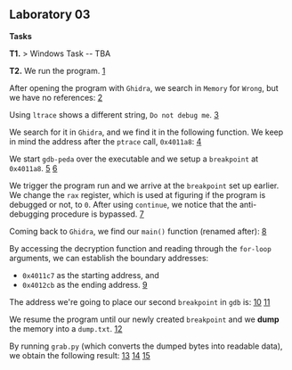 ## Laboratory 03

**Tasks**

**T1.** > Windows Task -- TBA

**T2.** We run the program.
[1](ss/1.png)

After opening the program with `Ghidra`, we search in `Memory` for `Wrong`, but we have no references:
[2](ss/2.png)

Using `ltrace` shows a different string, `Do not debug me`. 
[3](ss/3.png)

We search for it in `Ghidra`, and we find it in the following function. We keep in mind the address after the `ptrace` call, `0x4011a8`:
[4](ss/4.png)

We start `gdb-peda` over the executable and we setup a `breakpoint` at `0x4011a8`.
[5](ss/5.png)
[6](ss/6.png)

We trigger the program run and we arrive at the `breakpoint` set up earlier. We change the `rax` register, which is used at figuring if the program is debugged or not, to `0`. After using `continue`, we notice that the anti-debugging procedure is bypassed.
[7](ss/7.png)

Coming back to `Ghidra`, we find our `main()` function (renamed after):
[8](ss/8.png) 

By accessing the decryption function and reading through the `for-loop` arguments, we can establish the boundary addresses: 
- `0x4011c7` as the starting address, and
- `0x4012cb` as the ending address.
[9](ss/9.png)

The address we're going to place our second `breakpoint` in `gdb` is:
[10](ss/10.png)
[11](ss/11.png)

We resume the program until our newly created `breakpoint` and we **dump** the memory into a `dump.txt`. 
[12](ss/12.png)

By running `grab.py` (which converts the dumped bytes into readable data), we obtain the following result:
[13](ss/13.png)
[14](ss/14.png)
[15](ss/15.png)

